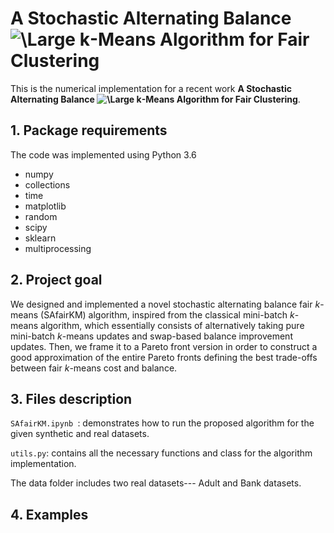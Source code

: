 # A Stochastic Alternating Balance <img src="https://latex.codecogs.com/svg.latex?\Large&space;k" title="\Large k"/>-Means Algorithm for Fair Clustering


This is the numerical implementation for a recent work **A Stochastic Alternating Balance <img src="https://latex.codecogs.com/svg.latex?\Large&space;k" title="\Large k"/>-Means Algorithm for Fair Clustering**.  

## 1. Package requirements

The code was implemented using Python 3.6
- numpy
- collections
- time
- matplotlib
- random
- scipy
- sklearn
- multiprocessing


## 2. Project goal
We designed and implemented a novel stochastic alternating balance fair $k$-means (SAfairKM) algorithm, inspired from the classical mini-batch $k$-means algorithm, which essentially consists of alternatively taking pure mini-batch $k$-means updates and swap-based balance improvement updates. Then, we frame it to a Pareto front version in order to construct a good approximation of the entire Pareto fronts defining the best trade-offs between fair $k$-means cost and balance.


## 3. Files description

`SAfairKM.ipynb `: demonstrates how to run the proposed algorithm for the given synthetic and real datasets.

`utils.py`: contains all the necessary functions and class for the algorithm implementation. 

The data folder includes two real datasets--- Adult and Bank datasets. 

## 4. Examples


